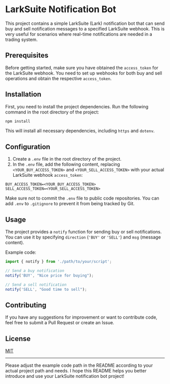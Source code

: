 # LarkSuite Notification Bot

This project contains a simple LarkSuite (Lark) notification bot that can send buy and sell notification messages to a specified LarkSuite webhook. This is very useful for scenarios where real-time notifications are needed in a trading system.

## Prerequisites

Before getting started, make sure you have obtained the `access_token` for the LarkSuite webhook. You need to set up webhooks for both buy and sell operations and obtain the respective `access_token`.

## Installation

First, you need to install the project dependencies. Run the following command in the root directory of the project:

```bash
npm install
```

This will install all necessary dependencies, including `https` and `dotenv`.

## Configuration

1. Create a `.env` file in the root directory of the project.
2. In the `.env` file, add the following content, replacing `<YOUR_BUY_ACCESS_TOKEN>` and `<YOUR_SELL_ACCESS_TOKEN>` with your actual LarkSuite webhook `access_token`:

```
BUY_ACCESS_TOKEN=<YOUR_BUY_ACCESS_TOKEN>
SELL_ACCESS_TOKEN=<YOUR_SELL_ACCESS_TOKEN>
```

Make sure not to commit the `.env` file to public code repositories. You can add `.env` to `.gitignore` to prevent it from being tracked by Git.

## Usage

The project provides a `notify` function for sending buy or sell notifications. You can use it by specifying `direction` (`'BUY'` or `'SELL'`) and `msg` (message content).

Example code:

```javascript
import { notify } from './path/to/your/script';

// Send a buy notification
notify('BUY', "Nice price for buying");

// Send a sell notification
notify('SELL', "Good time to sell");
```

## Contributing

If you have any suggestions for improvement or want to contribute code, feel free to submit a Pull Request or create an Issue.

## License

[MIT](LICENSE)

---

Please adjust the example code path in the README according to your actual project path and needs. I hope this README helps you better introduce and use your LarkSuite notification bot project!
